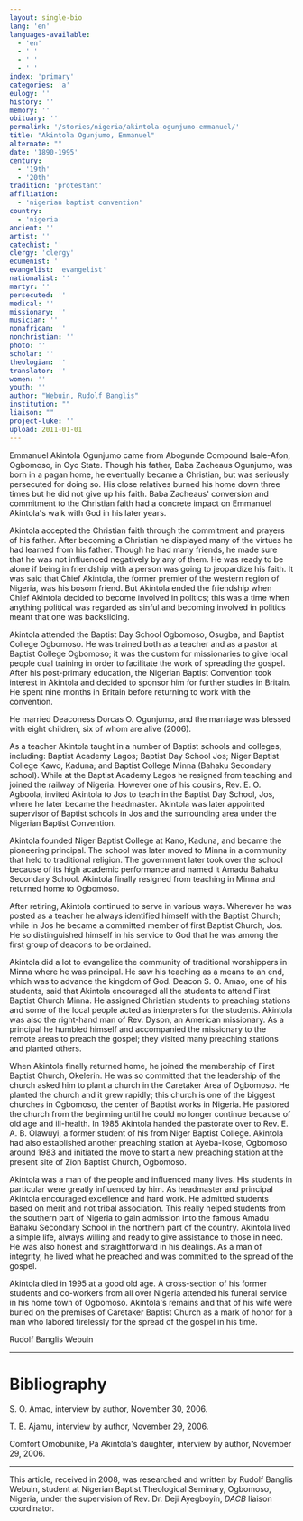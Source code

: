 ```yaml
---
layout: single-bio
lang: 'en'
languages-available:
  - 'en'
  - ' '
  - ' '
  - ' '
index: 'primary'
categories: 'a'
eulogy: ''
history: ''
memory: ''
obituary: ''
permalink: '/stories/nigeria/akintola-ogunjumo-emmanuel/'
title: "Akintola Ogunjumo, Emmanuel"
alternate: ""
date: '1890-1995'
century:
  - '19th'
  - '20th'
tradition: 'protestant'
affiliation:
  - 'nigerian baptist convention'
country:
  - 'nigeria'
ancient: ''
artist: ''
catechist: ''
clergy: 'clergy'
ecumenist: ''
evangelist: 'evangelist'
nationalist: ''
martyr: ''
persecuted: ''
medical: ''
missionary: ''
musician: ''
nonafrican: ''
nonchristian: ''
photo: ''
scholar: ''
theologian: ''
translator: ''
women: ''
youth: ''
author: "Webuin, Rudolf Banglis"
institution: ""
liaison: ""
project-luke: ''
upload: 2011-01-01
---
```




Emmanuel Akintola Ogunjumo came from Abogunde Compound Isale-Afon, Ogbomoso, in Oyo State. Though his father, Baba Zacheaus Ogunjumo, was born in a pagan home, he eventually became a Christian, but was seriously persecuted for doing so. His close relatives burned his home down three times but he did not give up his faith. Baba Zacheaus' conversion and commitment to the Christian faith had a concrete impact on Emmanuel Akintola's walk with God in his later years.

Akintola accepted the Christian faith through the commitment and prayers of his father. After becoming a Christian he displayed many of the virtues he had learned from his father. Though he had many friends, he made sure that he was not influenced negatively by any of them. He was ready to be alone if being in friendship with a person was going to jeopardize his faith. It was said that Chief Akintola, the former premier of the western region of Nigeria, was his bosom friend. But Akintola ended the friendship when Chief Akintola decided to become involved in politics; this was a time when anything political was regarded as sinful and becoming involved in politics meant that one was backsliding.

Akintola attended the Baptist Day School Ogbomoso, Osugba, and Baptist College Ogbomoso. He was trained both as a teacher and as a pastor at Baptist College Ogbomoso; it was the custom for missionaries to give local people dual training in order to facilitate the work of spreading the gospel. After his post-primary education, the Nigerian Baptist Convention took interest in Akintola and decided to sponsor him for further studies in Britain. He spent nine months in Britain before returning to work with the convention.

He married Deaconess Dorcas O. Ogunjumo, and the marriage was blessed with eight children, six of whom are alive (2006).

As a teacher Akintola taught in a number of Baptist schools and colleges, including: Baptist Academy Lagos; Baptist Day School Jos; Niger Baptist College Kawo, Kaduna; and Baptist College Minna (Bahaku Secondary school). While at the Baptist Academy Lagos he resigned from teaching and joined the railway of Nigeria. However one of his cousins, Rev. E. O. Agboola, invited Akintola to Jos to teach in the Baptist Day School, Jos, where he later became the headmaster. Akintola was later appointed supervisor of Baptist schools in Jos and the surrounding area under the Nigerian Baptist Convention.

Akintola founded Niger Baptist College at Kano, Kaduna, and became the pioneering principal. The school was later moved to Minna in a community that held to traditional religion. The government later took over the school because of its high academic performance and named it Amadu Bahaku Secondary School. Akintola finally resigned from teaching in Minna and returned home to Ogbomoso.

After retiring, Akintola continued to serve in various ways. Wherever he was posted as a teacher he always identified himself with the Baptist Church; while in Jos he became a committed member of first Baptist Church, Jos. He so distinguished himself in his service to God that he was among the first group of deacons to be ordained.

Akintola did a lot to evangelize the community of traditional worshippers in Minna where he was principal. He saw his teaching as a means to an end, which was to advance the kingdom of God. Deacon S. O. Amao, one of his students, said that Akintola encouraged all the students to attend First Baptist Church Minna. He assigned Christian students to preaching stations and some of the local people acted as interpreters for the students. Akintola was also the right-hand man of Rev. Dyson, an American missionary. As a principal he humbled himself and accompanied the missionary to the remote areas to preach the gospel; they visited many preaching stations and planted others.

When Akintola finally returned home, he joined the membership of First Baptist Church, Okelerin. He was so committed that the leadership of the church asked him to plant a church in the Caretaker Area of Ogbomoso. He planted the church and it grew rapidly; this church is one of the biggest churches in Ogbomoso, the center of Baptist works in Nigeria. He pastored the church from the beginning until he could no longer continue because of old age and ill-health. In 1985 Akintola handed the pastorate over to Rev. E. A. B. Olawuyi, a  former student of his from Niger Baptist College. Akintola had also established another preaching station at Ayeba-Ikose, Ogbomoso around 1983 and initiated the move to start a new preaching station at the present site of Zion Baptist Church, Ogbomoso.

Akintola was a man of the people and influenced many lives. His students in particular were greatly influenced by him. As headmaster and principal Akintola encouraged excellence and hard work. He admitted students based on merit and not tribal association. This really helped students from the southern part of Nigeria to gain admission into the famous Amadu Bahaku Secondary School in the northern part of the country. Akintola lived a simple life, always willing and ready to give assistance to those in need. He was also honest and straightforward in his dealings. As a man of integrity, he lived what he preached and was committed to the spread of the gospel.

Akintola died in 1995 at a good old age. A cross-section of his former students and co-workers from all over Nigeria attended his funeral service in his home town of Ogbomoso. Akintola's remains and that of his wife were buried on the premises of Caretaker Baptist Church as a mark of honor for a man who labored tirelessly for the spread of the gospel in his time.

Rudolf Banglis Webuin

---

# Bibliography

S. O. Amao, interview by author, November 30, 2006.

T. B. Ajamu, interview by author, November 29, 2006.

Comfort Omobunike, Pa Akintola's daughter, interview by author, November 29, 2006.

---

This article, received in 2008, was researched and written by Rudolf Banglis Webuin, student at Nigerian Baptist Theological Seminary, Ogbomoso, Nigeria, under the supervision of Rev. Dr. Deji Ayegboyin, *DACB* liaison coordinator.
